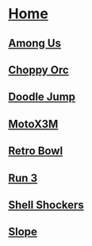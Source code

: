 # [Home](https://gatorgamer.github.io)

## [Among Us](https://gatorgamer.github.io/games/amongus)

## [Choppy Orc](https://gatorgamer.github.io/games/choppyorc)

## [Doodle Jump](https://gatorgamer.github.io/games/doodlejump)

## [MotoX3M](https://gatorgamer.github.io/games/motox3m)

## [Retro Bowl](https://gatorgamer.github.io/games/retrobowl)

## [Run 3](https://gatorgamer.github.io/games/run3)

## [Shell Shockers](https://gatorgamer.github.io/games/shellshockers)

## [Slope](https://gatorgamer.github.io/games/slope)
